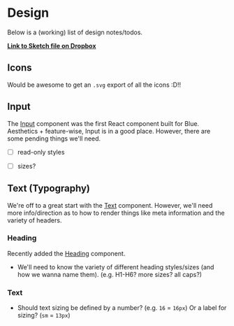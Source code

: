 # Design

Below is a (working) list of design notes/todos.

**[Link to Sketch file on Dropbox](https://www.dropbox.com/s/ycy3ro44reajybr/Blue.sketch?dl=0)**


## Icons

Would be awesome to get an `.svg` export of all the icons :D!!


## Input

The [Input](../src/components/Input) component was the first React component built for Blue. Aesthetics + feature-wise, Input is in a good place. However, there are some pending things we'll need.

* [ ] read-only styles
* [ ] sizes?


## Text (Typography)

We're off to a great start with the [Text](../src/components/Text) component. However, we'll need more info/direction as to how to render things like meta information and the variety of headers.

### Heading

Recently added the [Heading](../src/components/Heading) component.

* We'll need to know the variety of different heading styles/sizes (and how we wanna name them). (e.g. H1-H6? more sizes? all caps?)


### Text

* Should text sizing be defined by a number? (e.g. `16` = `16px`) Or a label for sizing? (`sm` = `13px`)
